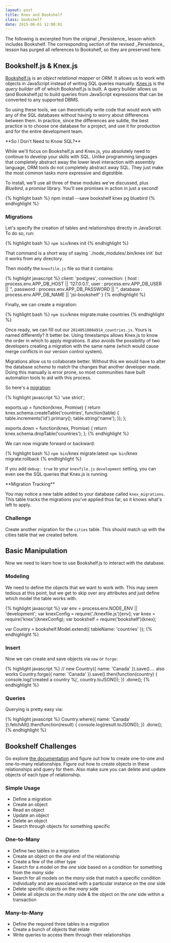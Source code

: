 ```yaml
---
layout: post
title: Knex and Bookshelf
class: bookshelf
date: 2015-06-01 12:00:01
---
```


<aside> The following is excerpted from the original _Persistence_ lesson which includes Bookshelf.  The corresponding section of the revised _Persistence_ lesson has purged all references to Bookshelf, so they are preserved here.
</aside>

## Bookshelf.js & Knex.js

[Bookshelf.js][bookshelf] is an _object relational mapper_ or _ORM_. It allows us to work with objects in JavaScript instead of writing SQL queries manually. [Knex.js][knex] is the _query builder_ off of which Bookshelf.js is built. A query builder allows us (and Bookshelf.js) to build queries from JavaScript expressions that can be converted to any supported DBMS.

So using these tools, we can theoretically write code that would work with any of the SQL databases without having to worry about differences between them. In practice, since the differences are subtle, the best practice is to choose one database for a project, and use it for production and for the entire development team.

<aside>
**So I Don't Need to Know SQL?**

While we'll focus on Bookshelf.js and Knex.js, you absolutely need to continue to develop your skills with SQL. Unlike programming languages that completely abstract away the lower level interaction with assembly language, ORM tools do not completely abstract away SQL. They just make the most common tasks more expressive and digestible.
</aside>

To install, we'll use all three of these modules we've discussed, plus _Bluebird_, a _promise_ library. You'll see promises in action in just a second!

{% highlight bash %}
npm install --save bookshelf knex pg bluebird
{% endhighlight %}

### Migrations

Let's specify the creation of tables and relationships directly in JavaScript. To do so, run:

{% highlight bash %}
`npm bin`/knex init
{% endhighlight %}

<aside>
That command is a short way of saying
`./node_modules/.bin/knex init`
but it works from any directory.
</aside>

Then modify the `knexfile.js` file so that it contains:

{% highlight javascript %}
client: 'postgres',
connection: {
  host     : process.env.APP_DB_HOST     || '127.0.0.1',
  user     : process.env.APP_DB_USER     || '',
  password : process.env.APP_DB_PASSWORD || '',
  database : process.env.APP_DB_NAME     || 'jsi-bookshelf'
}
{% endhighlight %}

Finally, we can create a migration:

{% highlight bash %}
`npm bin`/knex migrate:make countries
{% endhighlight %}

Once ready, we can fill out our `20140510084914_countries.js`. Yours is named differently? It better be. Using timestamps allows Knex.js to know the order in which to apply migrations. It also avoids the possibility of two developers creating a migration with the same name (which would cause merge conflicts in our version control system).

Migrations allow us to collaborate better. Without this we would have to alter the database _schema_ to match the changes that another developer made. Doing this manually is error prone, so most communities have built automation tools to aid with this process.

So here's a [migration][knex-schema]:

{% highlight javascript %}
'use strict';

exports.up = function(knex, Promise) {
  return knex.schema.createTable('countries', function(table) {
    table.increments('id').primary();
    table.string('name');
  });
};

exports.down = function(knex, Promise) {
  return knex.schema.dropTable('countries');
};
{% endhighlight %}

We can now migrate forward or backward:

{% highlight bash %}
`npm bin`/knex migrate:latest
`npm bin`/knex migrate:rollback
{% endhighlight %}

If you add `debug: true` to your `knexfile.js` `development` setting, you can even see the SQL queries that Knex.js is running.

<aside>
**Migration Tracking**

You may notice a new table added to your database called `knex_migrations`. This table tracks the migrations you've applied thus far, so it knows what's left to apply.
</aside>

### Challenge

Create another migration for the `cities` table. This should match up with the cities table that we created before.

## Basic Manipulation

Now we need to learn how to use Bookshelf.js to interact with the database.

### Modeling

We need to define the objects that we want to work with. This may seem tedious at this point, but we get to skip over any attributes and just define which model the table works with.

{% highlight javascript %}
var env = process.env.NODE_ENV || 'development';
var knexConfig = require('./knexfile.js')[env];
var knex = require('knex')(knexConfig);
var bookshelf = require('bookshelf')(knex);

var Country = bookshelf.Model.extend({
  tableName: 'countries'
});
{% endhighlight %}

### Insert

Now we can create and save objects via `new` or `forge`:

{% highlight javascript %}
// new Country({ name: 'Canada' }).save().... also works
Country.forge({ name: 'Canada' }).save().then(function(country) {
  console.log('created a country %j', country.toJSON());
})
.done();
{% endhighlight %}

### Queries

Querying is pretty easy via:

{% highlight javascript %}
Country.where({ name: 'Canada' }).fetchAll().then(function(result) {
  console.log(result.toJSON());
})
.done();
{% endhighlight %}

## Bookshelf Challenges

Go explore [the documentation][bookshelf] and figure out how to create
one-to-one and one-to-many relationships. Figure out how to create objects in these relationships and query for them. Also make sure you can delete and update objects of each type of relationship.

### Simple Usage

- Define a migration
- Create an object
- Read an object
- Update an object
- Delete an object
- Search through objects for something specific

### One-to-Many

- Define two tables in a migration
- Create an object on the _one_ end of the relationship
- Create a few of the other type
- Search for a model on the _one_ side based on a condition for something from the _many_ side
- Search for all models on the _many_ side that match a specific condition individually and are associated with a particular instance on the _one_ side
- Delete specific objects on the _many_ side
- Delete all objects on the _many_ side & the object on the _one_ side within a transaction

### Many-to-Many

- Define the required three tables in a migration
- Create a bunch of objects that relate
- Write queries to access them through their relationships

[bookshelf]: http://bookshelfjs.org
[postgres]: http://www.postgresql.org
[postgres-datatype-docs]: http://www.postgresql.org/docs/9.4/static/datatype.html
[knex]: http://knexjs.org
[knex-schema]: http://knexjs.org/#Schema
[atwood-join]: http://blog.codinghorror.com/a-visual-explanation-of-sql-joins/

